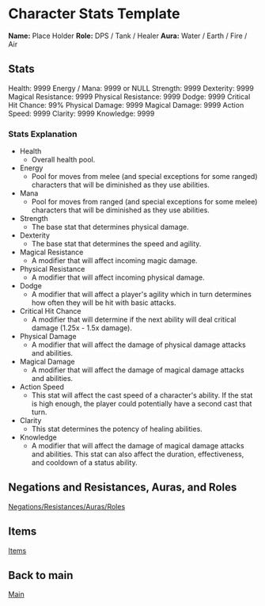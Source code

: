 # Character Stats Template

**Name:** Place Holder
**Role:** DPS / Tank / Healer
**Aura:** Water / Earth / Fire / Air

## Stats

Health: 9999
Energy / Mana: 9999 or NULL
Strength: 9999
Dexterity: 9999
Magical Resistance: 9999
Physical Resistance: 9999
Dodge: 9999
Critical Hit Chance: 99%
Physical Damage: 9999
Magical Damage: 9999
Action Speed: 9999
Clarity: 9999
Knowledge: 9999

### Stats Explanation

- Health
    - Overall health pool.
- Energy
    - Pool for moves from melee (and special exceptions for some ranged) characters that will be diminished as they use abilities.
- Mana
    - Pool for moves from ranged (and special exceptions for some melee) characters that will be diminished as they use abilities.
- Strength
    - The base stat that determines physical damage.
- Dexterity
    - The base stat that determines the speed and agility.
- Magical Resistance
    - A modifier that will affect incoming magic damage.
- Physical Resistance
    - A modifier that will affect incoming physical damage.
- Dodge
    - A modifier that will affect a player's agility which in turn determines how often they will be hit with basic attacks.
- Critical Hit Chance
    - A modifier that will determine if the next ability will deal critical damage (1.25x - 1.5x damage).
- Physical Damage
    - A modifier that will affect the damage of physical damage attacks and abilities.
- Magical Damage
    - A modifier that will affect the damage of magical damage attacks and abilities.
- Action Speed
    - This stat will affect the cast speed of a character's ability. If the stat is high enough, the player could potentially have a second cast that turn.
- Clarity
    - This stat determines the potency of healing abilities.
- Knowledge
    - A modifier that will affect the damage of magical damage attacks and abilities. This stat can also affect the duration, effectiveness, and cooldown of a status ability.

## Negations and Resistances, Auras, and Roles

[Negations/Resistances/Auras/Roles](types.md)

## Items

[Items](items.md)

## Back to main

[Main](README.md)